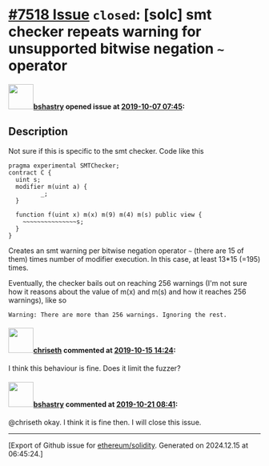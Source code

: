 # [\#7518 Issue](https://github.com/ethereum/solidity/issues/7518) `closed`: [solc] smt checker repeats warning for unsupported bitwise negation `~` operator

#### <img src="https://avatars.githubusercontent.com/u/2388185?v=4" width="50">[bshastry](https://github.com/bshastry) opened issue at [2019-10-07 07:45](https://github.com/ethereum/solidity/issues/7518):

## Description

Not sure if this is specific to the smt checker. Code like this

```
pragma experimental SMTChecker;
contract C {
  uint s;
  modifier m(uint a) {
         _;
  }

  function f(uint x) m(x) m(9) m(4) m(s) public view {
    ~~~~~~~~~~~~~~~s;
  }
}
```

Creates an smt warning per bitwise negation operator `~` (there are 15 of them) times number of modifier execution. In this case, at least 13*15 (=195) times.

Eventually, the checker bails out on reaching 256 warnings (I'm not sure how it reasons about the value of m(x) and m(s) and how it reaches 256 warnings), like so

```
Warning: There are more than 256 warnings. Ignoring the rest.
```

#### <img src="https://avatars.githubusercontent.com/u/9073706?v=4" width="50">[chriseth](https://github.com/chriseth) commented at [2019-10-15 14:24](https://github.com/ethereum/solidity/issues/7518#issuecomment-542239210):

I think this behaviour is fine. Does it limit the fuzzer?

#### <img src="https://avatars.githubusercontent.com/u/2388185?v=4" width="50">[bshastry](https://github.com/bshastry) commented at [2019-10-21 08:41](https://github.com/ethereum/solidity/issues/7518#issuecomment-544412096):

@chriseth okay. I think it is fine then. I will close this issue.


-------------------------------------------------------------------------------



[Export of Github issue for [ethereum/solidity](https://github.com/ethereum/solidity). Generated on 2024.12.15 at 06:45:24.]
